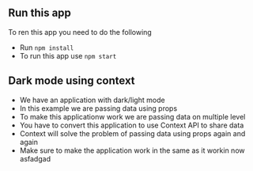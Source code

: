## Run this app

To ren this app you need to do the following

- Run `npm install`
- To run this app use `npm start`

## Dark mode using context

- We have an application with dark/light mode
- In this example we are passing data using props
- To make this applicationw work we are passing data on multiple level
- You have to convert this application to use Context API to share data
- Context will solve the problem of passing data using props again and again
- Make sure to make the application work in the same as it workin now
asfadgad